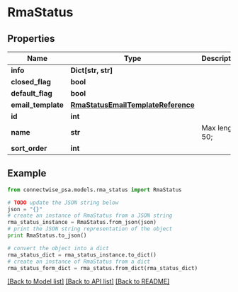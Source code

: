 # RmaStatus


## Properties
Name | Type | Description | Notes
------------ | ------------- | ------------- | -------------
**info** | **Dict[str, str]** |  | [optional] 
**closed_flag** | **bool** |  | [optional] 
**default_flag** | **bool** |  | [optional] 
**email_template** | [**RmaStatusEmailTemplateReference**](RmaStatusEmailTemplateReference.md) |  | [optional] 
**id** | **int** |  | [optional] 
**name** | **str** |  Max length: 50; | 
**sort_order** | **int** |  | [optional] 

## Example

```python
from connectwise_psa.models.rma_status import RmaStatus

# TODO update the JSON string below
json = "{}"
# create an instance of RmaStatus from a JSON string
rma_status_instance = RmaStatus.from_json(json)
# print the JSON string representation of the object
print RmaStatus.to_json()

# convert the object into a dict
rma_status_dict = rma_status_instance.to_dict()
# create an instance of RmaStatus from a dict
rma_status_form_dict = rma_status.from_dict(rma_status_dict)
```
[[Back to Model list]](../README.md#documentation-for-models) [[Back to API list]](../README.md#documentation-for-api-endpoints) [[Back to README]](../README.md)


